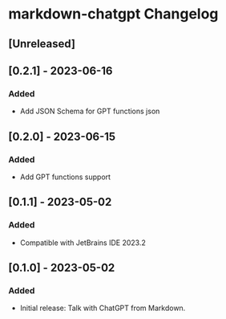 <!-- Keep a Changelog guide -> https://keepachangelog.com -->

# markdown-chatgpt Changelog

## [Unreleased]

## [0.2.1] - 2023-06-16

### Added

- Add JSON Schema for GPT functions json

## [0.2.0] - 2023-06-15

### Added

- Add GPT functions support

## [0.1.1] - 2023-05-02

### Added

- Compatible with JetBrains IDE 2023.2

## [0.1.0] - 2023-05-02

### Added

- Initial release: Talk with ChatGPT from Markdown.
